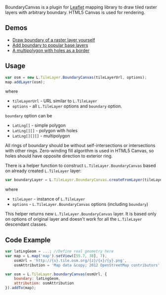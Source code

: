 ﻿BoundaryCanvas is a plugin for [Leaflet](http://leaflet.cloudmade.com/) mapping library to draw tiled raster layers with arbitrary boundary. HTML5 Canvas is used for rendering.

Demos
--------

* [Draw boundary of a raster layer yourself](http://aparshin.github.com/leaflet-boundary-canvas/examples/canvas-boundary-edit.html)
* [Add boundary to popular base layers](http://aparshin.github.com/leaflet-boundary-canvas/examples/canvas-boundary-providers.html)
* [A multipolygon with holes as a border](http://aparshin.github.com/leaflet-boundary-canvas/examples/canvas-boundary.html)

Usage
-----

```javascript
var osm = new L.TileLayer.BoundaryCanvas(tileLayerUrl, options);
map.addLayer(osm);
```

where
 * `tileLayerUrl` - URL similar to `L.TileLayer`
 * `options` - all `L.TileLayer` options and `boundary` option.
        
`boundary` option can be
 * `LatLng[]` - simple polygon
 * `LatLng[][]` - polygon with holes
 * `LatLng[][][]` - multipolygon

All rings of boundary should be without self-intersections or intersections with other rings. Zero-winding fill 
algorithm is used in HTML5 Canvas, so holes should have opposite direction to exterior ring.

There is a helper function to construct `L.TileLayer.BoundaryCanvas` based on already created `L.TileLayer` layer:

```javascript
var boundaryLayer = L.TileLayer.BoundaryCanvas.createFromLayer(tileLayer, options);
```

where
 * `tileLayer` - instance of `L.TileLayer`
 * `options` - `L.TileLayer.BoundaryCanvas` options (including `boundary`)
 
This helper returns new `L.TileLayer.BoundaryCanvas` layer. It is based only on options of original layer and doesn't work for all the `L.TileLayer` descendant classes.
 
Code Example
-------

```javascript
var latLngGeom = ...; //Define real geometry here
var map = L.map('map').setView([55.7, 38], 7),
    osmUrl = 'http://{s}.tile.osm.org/{z}/{x}/{y}.png',
    osmAttribution = 'Map data &copy; 2012 OpenStreetMap contributors';

var osm = L.TileLayer.boundaryCanvas(osmUrl, {
    boundary: latLngGeom, 
    attribution: osmAttribution
}).addTo(map);
```